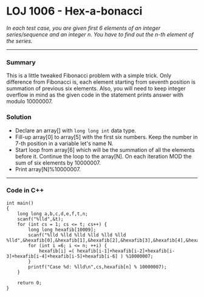 # LOJ 1006 - Hex-a-bonacci
*In each test case, you are given first 6 elements of an integer series/sequence and an integer n. You have to find out the n-th element of the series.*
___
### Summary 
This is a little tweaked Fibonacci problem with a simple trick. Only difference from Fibonacci is, each element  starting from seventh position is summation of previous six elements. Also, you will need to keep integer overflow in mind as the given code in the statement prints answer with modulo 10000007.
### Solution
- Declare an array[] with ```long long int``` data type.
- Fill-up array[0] to array[5] with the first six numbers. Keep the number in 7-th position in a variable let's name N. 
- Start loop from array[6] which will be the summation of all the elements before it. Continue the loop to the array[N]. On each iteration MOD the sum of six elements by 10000007. 
-  Print array[N]%10000007.
___
### Code in C++
```
int main()
{
    long long a,b,c,d,e,f,t,n;
    scanf("%lld",&t);
    for (int cs = 1; cs <= t; cs++) {
        long long hexafib[10009];
        scanf("%lld %lld %lld %lld %lld %lld %lld",&hexafib[0],&hexafib[1],&hexafib[2],&hexafib[3],&hexafib[4],&hexafib[5],&n);
        for (int i =6; i <= n; ++i) {
            hexafib[i] =( hexafib[i-1]+hexafib[i-2]+hexafib[i-3]+hexafib[i-4]+hexafib[i-5]+hexafib[i-6] ) %10000007;
        }
        printf("Case %d: %lld\n",cs,hexafib[n] % 10000007);
    }

    return 0;
}
```




